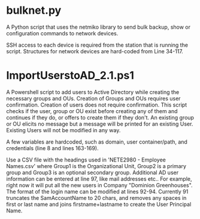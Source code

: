 # bulknet.py
A Python script that uses the netmiko library to send bulk backup, show or configuration commands to network devices.

SSH access to each device is required from the station that is running the script. Structures for network devices are hard-coded from Line 34-117.

# ImportUserstoAD_2.1.ps1
A Powershell script to add users to Active Directory while creating the necessary groups and OUs. Creation of Groups and OUs requires user confirmation. Creation of users does not require confirmation. This script checks if the user, group or OU exist before creating any of them and continues if they do, or offers to create them if they don't. An existing group or OU elicits no message but a message will be printed for an existing User. Existing Users will not be modified in any way.

A few variables are hardcoded, such as domain, user container/path, and credentials (line 8 and lines 163-169).

Use a CSV file with the headings used in 'NETE2980 - Employee Names.csv' where Group1 is the Organizational Unit, Group2 is a primary group and Group3 is an optional secondary group. Additional AD user information can be entered at line 97, like mail addresses etc.. For example, right now it will put all the new users in Company "Dominion Greenhouses". The format of the login name can be modified at lines 92-94. Currently 91 truncates the SamAccountName to 20 chars, and removes any spaces in first or last name and joins firstname+lastname to create the User Principal Name.
